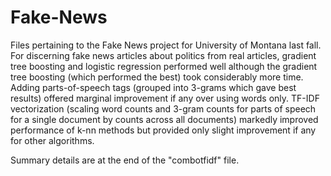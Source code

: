 # Fake-News

Files pertaining to the Fake News project for University of Montana last fall. For discerning fake news articles about politics from real articles, gradient tree boosting and logistic regression performed well although the gradient tree boosting (which performed the best) took considerably more time. Adding parts-of-speech tags (grouped into 3-grams which gave best results) offered marginal improvement if any over using words only. TF-IDF vectorization (scaling word counts and 3-gram counts for parts of speech for a single document by counts across all documents) markedly improved performance of k-nn methods but provided only slight improvement if any for other algorithms.

Summary details are at the end of the "combotfidf" file.
